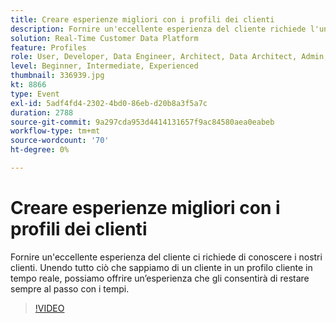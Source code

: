 ```yaml
---
title: Creare esperienze migliori con i profili dei clienti
description: Fornire un'eccellente esperienza del cliente richiede l'unione di tutto ciò che sappiamo su un cliente in un profilo cliente in tempo reale.
solution: Real-Time Customer Data Platform
feature: Profiles
role: User, Developer, Data Engineer, Architect, Data Architect, Admin, Leader
level: Beginner, Intermediate, Experienced
thumbnail: 336939.jpg
kt: 8866
type: Event
exl-id: 5adf4fd4-2302-4bd0-86eb-d20b8a3f5a7c
duration: 2788
source-git-commit: 9a297cda953d4414131657f9ac84580aea0eabeb
workflow-type: tm+mt
source-wordcount: '70'
ht-degree: 0%

---
```


# Creare esperienze migliori con i profili dei clienti

Fornire un&#39;eccellente esperienza del cliente ci richiede di conoscere i nostri clienti. Unendo tutto ciò che sappiamo di un cliente in un profilo cliente in tempo reale, possiamo offrire un’esperienza che gli consentirà di restare sempre al passo con i tempi.

>[!VIDEO](https://video.tv.adobe.com/v/336939/?quality=12&learn=on)
